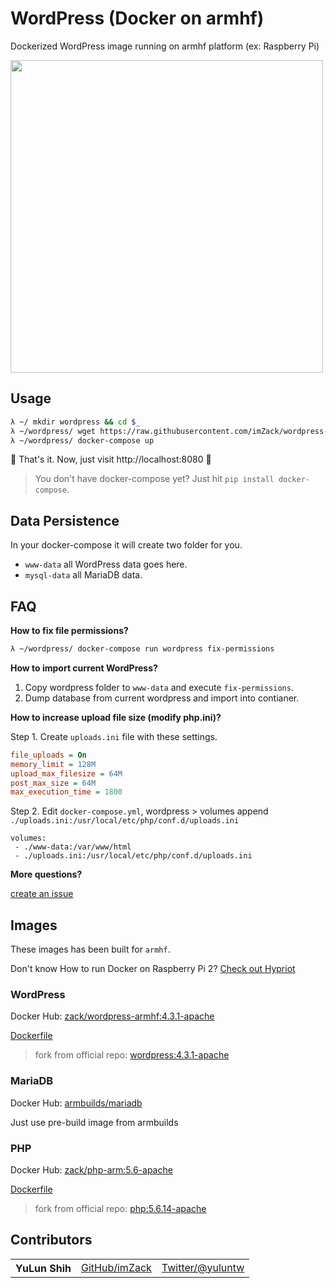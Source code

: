 # WordPress (Docker on armhf)
Dockerized WordPress image running on armhf platform (ex: Raspberry Pi)

<div style="center;"><a href="https://asciinema.org/a/bk6fpi51c11otqmpqzj9m3ucs" target="_blank"><img src="https://asciinema.org/a/bk6fpi51c11otqmpqzj9m3ucs.png" width="500" /></a></div>

## Usage

```sh
λ ~/ mkdir wordpress && cd $_
λ ~/wordpress/ wget https://raw.githubusercontent.com/imZack/wordpress-armhf/master/docker-compose/docker-compose.yml
λ ~/wordpress/ docker-compose up
```

:tada: That's it. Now, just visit http://localhost:8080 :tada:

> You don't have docker-compose yet? Just hit `pip install docker-compose`.

## Data Persistence
In your docker-compose it will create two folder for you.
- `www-data` all WordPress data goes here.
- `mysql-data` all MariaDB data.

## FAQ

**How to fix file permissions?**

```sh
λ ~/wordpress/ docker-compose run wordpress fix-permissions
```

**How to import current WordPress?**

1. Copy wordpress folder to `www-data` and execute `fix-permissions`.
2. Dump database from current wordpress and import into contianer.

**How to increase upload file size (modify php.ini)?**

Step 1. Create `uploads.ini` file with these settings.
```ini
file_uploads = On
memory_limit = 128M
upload_max_filesize = 64M
post_max_size = 64M
max_execution_time = 1800
```

Step 2. Edit `docker-compose.yml`, wordpress > volumes append `./uploads.ini:/usr/local/etc/php/conf.d/uploads.ini`

```
volumes:
 - ./www-data:/var/www/html
 - ./uploads.ini:/usr/local/etc/php/conf.d/uploads.ini
```

**More questions?**

[create an issue](https://github.com/imZack/wordpress-armhf/issues/new)

## Images
These images has been built for `armhf`.

Don't know How to run Docker on Raspberry Pi 2? [Check out Hypriot](http://blog.hypriot.com/downloads/)

### WordPress
Docker Hub:  [zack/wordpress-armhf:4.3.1-apache](https://hub.docker.com/r/zack/wordpress-armhf/)

[Dockerfile](https://github.com/imZack/wordpress-armhf/tree/master/wordpress)
> fork from official repo: [wordpress:4.3.1-apache](https://github.com/docker-library/wordpress/blob/4823a04099579f2aafb118ae8177449425cc84d2/apache/Dockerfile)

### MariaDB
Docker Hub: [armbuilds/mariadb](https://hub.docker.com/r/armbuilds/mariadb/)

Just use pre-build image from armbuilds

### PHP
Docker Hub: [zack/php-arm:5.6-apache](https://hub.docker.com/r/zack/php-armhf/)

[Dockerfile](https://github.com/imZack/wordpress-armhf/tree/master/php)

> fork from official repo: [php:5.6.14-apache](https://github.com/docker-library/php/blob/fec7f537f049aafd2102202519c3ca9cb9576707/5.6/apache/Dockerfile)

## Contributors

<table><tbody>
<tr><th align="left">YuLun Shih</th><td><a href="https://github.com/imZack">GitHub/imZack</a></td><td><a href="http://twitter.com/yuluntw">Twitter/@yuluntw</a></td></tr>
</tbody></table>
